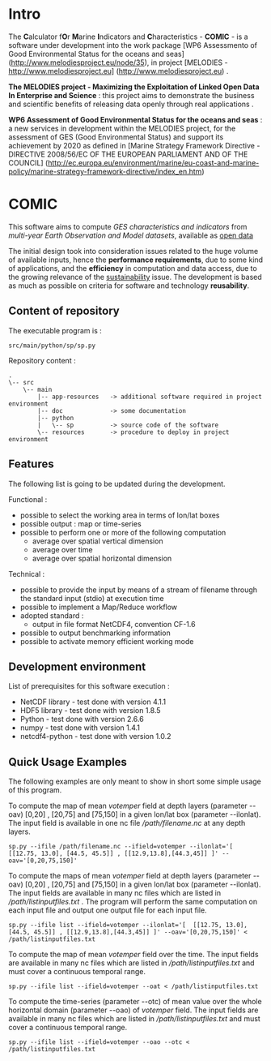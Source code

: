 # Intro 
The **C**alculator f**O**r **M**arine **I**ndicators and **C**haracteristics - **COMIC** - is a software under development into the work package 
[WP6 Assessmento of Good Environmental Status for the oceans and seas] (http://www.melodiesproject.eu/node/35), 
in project [MELODIES - http://www.melodiesproject.eu] (http://www.melodiesproject.eu) . 

**The MELODIES project - Maximizing the Exploitation of Linked Open Data In Enterprise and Science** : 
this project aims to demonstrate the business and scientific benefits of releasing data openly through real applications .

**WP6 Assessment of Good Environmental Status for the oceans and seas** : a new services in development 
within the MELODIES project, for the assessment of GES (Good Environmental Status) and support its achievement 
by 2020 as defined in [Marine Strategy Framework Directive - DIRECTIVE 2008/56/EC OF THE EUROPEAN PARLIAMENT AND OF THE COUNCIL] (http://ec.europa.eu/environment/marine/eu-coast-and-marine-policy/marine-strategy-framework-directive/index_en.htm)



# COMIC

This software aims to compute *GES characteristics and indicators* from *multi-year Earth Observation and Model datasets*, available as [open data](https://open-data.europa.eu/en/data) 

The initial design took into consideration issues related to the huge volume of available inputs, 
hence the **performance requirements**, due to some kind of applications, 
and the **efficiency** in computation and data access, due to the growing relevance of the [sustainability](http://ec.europa.eu/environment/eussd/) issue. 
The development is based as much as possible on criteria for software and technology **reusability**.   


## Content of repository

The executable program is :
```
src/main/python/sp/sp.py
```

Repository content :
```
.
\-- src
    \-- main
        |-- app-resources   -> additional software required in project environment
        |-- doc             -> some documentation
        |-- python
        |   \-- sp          -> source code of the software
        \-- resources       -> procedure to deploy in project environment
```


## Features

The following list is going to be updated during the development.

Functional :

* possible to select the working area in terms of lon/lat boxes
* possible output : map or time-series
* possible to perform one or more of the following computation 
	* average over spatial vertical dimension 
	* average over time 
	* average over spatial horizontal dimension

Technical :

* possible to provide the input by means of a stream of filename through the standard input (stdio) at execution time
* possible to implement a Map/Reduce workflow
* adopted standard : 
	* output in file format NetCDF4, convention CF-1.6
* possible to output benchmarking information
* possible to activate memory efficient working mode


## Development environment

List of prerequisites for this software execution :

* NetCDF library - test done with version 4.1.1
* HDF5 library - test done with version 1.8.5
* Python - test done with version 2.6.6
* numpy - test done with version 1.4.1
* netcdf4-python - test done with version 1.0.2


## Quick Usage Examples

The following examples are only meant to show in short some simple usage of this program.

To compute the map of mean _votemper_ field at depth layers (parameter --oav) [0,20] , [20,75] and [75,150] in a given lon/lat box (parameter --ilonlat). The input field is available in one nc file _/path/filename.nc_ at any depth layers.
```
sp.py --ifile /path/filename.nc --ifield=votemper --ilonlat='[  [[12.75, 13.0], [44.5, 45.5]] , [[12.9,13.8],[44.3,45]] ]' --oav='[0,20,75,150]'
```

To compute the maps of mean _votemper_ field at depth layers (parameter --oav) [0,20] , [20,75] and [75,150] in a given lon/lat box (parameter --ilonlat). The input fields are available in many nc files which are listed in  _/path/listinputfiles.txt_ . The program will perform the same computation on each input file and output one output file for each input file.
```
sp.py --ifile list --ifield=votemper --ilonlat='[  [[12.75, 13.0], [44.5, 45.5]] , [[12.9,13.8],[44.3,45]] ]' --oav='[0,20,75,150]' < /path/listinputfiles.txt
```

To compute the map of mean _votemper_ field over the time. The input fields are available in many nc files which are listed in  _/path/listinputfiles.txt_ and must cover a continuous temporal range.
```
sp.py --ifile list --ifield=votemper --oat < /path/listinputfiles.txt
```

To compute the time-series (parameter --otc) of mean value over the whole horizontal domain (parameter --oao) of _votemper_ field. The input fields are available in many nc files which are listed in  _/path/listinputfiles.txt_ and must cover a continuous temporal range. 
```
sp.py --ifile list --ifield=votemper --oao --otc < /path/listinputfiles.txt
```
